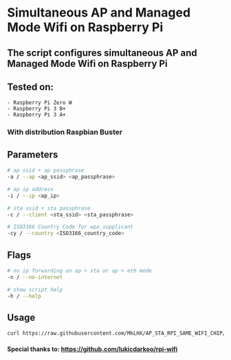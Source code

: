 # Simultaneous AP and Managed Mode Wifi on Raspberry Pi

## The script configures simultaneous AP and Managed Mode Wifi on Raspberry Pi

## Tested on:
    - Raspberry Pi Zero W 
    - Raspberry Pi 3 B+
    - Raspberry Pi 3 A+
### With distribution Raspbian Buster

## Parameters
```bash
# ap ssid + ap passphrase
-a / --ap <ap_ssid> <ap_passphrase>

# ap ip address
-i / --ip <ap_ip>

# sta ssid + sta passphrase
-c / --client <sta_ssid> <sta_passphrase>

# ISO3166 Country Code for wpa_supplicant
-cy / --country <ISO3166_country_code>

```

## Flags
```bash
# no ip forwarding on ap + sta or ap + eth mode
-n / --no-internet

# show script help
-h / --help

```

## Usage
```bash
curl https://raw.githubusercontent.com/MkLHX/AP_STA_RPI_SAME_WIFI_CHIP/master/ap_sta_config | bash -s -- -a MyAP myappass -c WifiSSID wifipass -cy FR

```

#### Special thanks to: https://github.com/lukicdarkoo/rpi-wifi